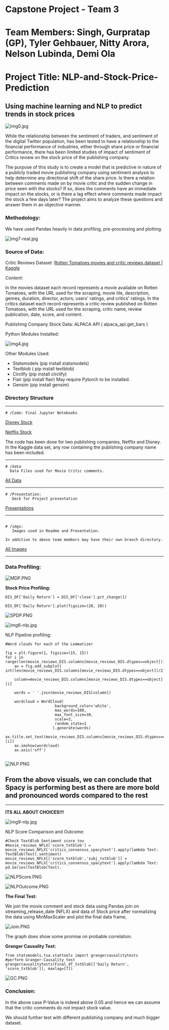 # Capstone Project - Team 3
# Team Members: Singh, Gurpratap (GP), Tyler Gehbauer, Nitty Arora, Nelson Lubinda, Demi Ola

# Project Title: NLP-and-Stock-Price-Prediction

## Using machine learning and NLP to predict trends in stock prices
![img0.jpg](./imgs/img0.jpg)

While the relationship between the sentiment of traders, and sentiment of the digital Twitter population, has been tested to have a relationship to the financial performance of industries, either through share price or financial performance, there has been limited studies of impact of sentiment of Critics review on the stock price of the publishing company.

The purpose of this study is to create a model that is predictive in nature of a publicly traded movie publishing company using sentiment analysis to help determine any directional shift of the share price. Is there a relation between comments made on by movie critic and the sudden change in price seen with the stocks? If so, does the comments have an immediate impact on the stocks, or is there a lag effect where comments made impact the stock a few days later? The project aims to analyze these questions and answer them in an objective manner.

### Methodology:

We have used Pandas heavily in data profiling, pre-processing and plotting.

![img7-real.jpg](./imgs/img7-real.jpg)

### Source of Data:

Critic Reviews Dataset :[Rotten Tomatoes movies and critic reviews dataset | Kaggle](https://www.kaggle.com/datasets/stefanoleone992/rotten-tomatoes-movies-and-critic-reviews-dataset)

*Content:*

In the movies dataset each record represents a movie available on Rotten Tomatoes, with the URL used for the scraping, movie tile, description, genres, duration, director, actors, users' ratings, and critics' ratings.
In the critics dataset each record represents a critic review published on Rotten Tomatoes, with the URL used for the scraping, critic name, review publication, date, score, and content.

Publishing Company Stock Data: ALPACA API ( alpaca\_api.get\_bars )

Python Modules Installed:

![img4.jpg](./imgs/img4.jpg)

Other Modules Used:

- Statsmodels (pip install statsmodels)
- Textblob ( pip install textblob)
- Circlify (pip install circlify)
- Flair (pip install flair) May require Pytorch to be installed.
- Gensim (pip install gensim)

### Directory Structure
__________________
```
# /Code: Final Jupyter Notebooks
```
[Disney Stock](./Code/Disney_NLP_Stock.ipynb)

[Netflix Stock](./Code/Netflix_NLP_Stock.ipynb)

 
The code has been done for two publishing companies, Netflix and Disney. In the Kaggle data set, any row containing the publishing company name has been included.
________________
````
# /data 
  Data Files used for Movie Critic comments.
`````
[All Data](/data)
___________________
```
# /Presentation:
   Deck for Project presentation
```
[Presentations](/Presentation)
___________________
```

# /imgs:
   Images used in Readme and Presentation.

In addition to above team members may have their own branch directory.

```
[All Images](/imgs)
______________________
### Data Profiling:

![MDP.PNG](./imgs/MDP.PNG)

**Stock Price Profiling:**
```
DIS_DF['Daily Return'] = DIS_DF['close'].pct_change(1)

DIS_DF['Daily Return'].plot(figsize=(20, 20))

```

![SPDP.PNG](./imgs/SPDP.PNG)

![img6-nlp.jpg](./imgs/img6-nlp.jpg)

NLP Pipeline profiling:
```
#Word clouds for each of the Lemmatizer

fig = plt.figure(1, figsize=(15, 15))
for i in range(len(movie_reviews_DIS.columns[movie_reviews_DIS.dtypes==object])):
    ax = fig.add_subplot( int(len(movie_reviews_DIS.columns[movie_reviews_DIS.dtypes==object])/2),2,i+1)
    
    column=movie_reviews_DIS.columns[movie_reviews_DIS.dtypes==object][i]
    
    words = ' '.join(movie_reviews_DIS[column])
    
    wordcloud = WordCloud(
                      background_color='white', 
                      max_words=100,
                      max_font_size=30,
                      scale=3,
                      random_state=1
                     ).generate(words)
    ax.title.set_text(movie_reviews_DIS.columns[movie_reviews_DIS.dtypes==object][i])
    ax.imshow(wordcloud)
    ax.axis('off')
    
```

![NLP.PNG](./imgs/NLP.PNG)
## From the above visuals, we can conclude that Spacy is performing best as there are  more bold and pronounced words compared to the rest
___________________
**ITS ALL ABOUT CHOICES!!!**

![img9-nlp.jpg](./imgs/img9-nlp.jpg)

NLP Score Comparison and Outcome:
```
#Check TextBlob Sentiment score too
#movie_reviews_NFLX['score_txtblob'] = movie_reviews_NFLX['critics_consensus_spacytext'].apply(lambda Text: TextBlob(Text).sentiment)
movie_reviews_NFLX[['score_txtblob','subj_txtblob']] = movie_reviews_NFLX['critics_consensus_spacytext'].apply(lambda Text: pd.Series(TextBlob(Text).
```

![NLPScore.PNG](./imgs/NLPScore.PNG)

![NLPOutcome.PNG](./imgs/NLPOutcome.PNG)

**The Final Test:**

We join the movie comment and stock data using Pandas join on streaming\_release\_date (NFLX) and data of Stock price after normalizing the data using MinMaxScaler and plot the final data frame,

![Join.PNG](./imgs/Join.PNG)

The graph does show some promise on probable correlation.

**Granger Causality Test:**
```
from statsmodels.tsa.stattools import grangercausalitytests
#perform Granger-Causality test
grangercausalitytests(Final_df_txtblob[['Daily Return', 'score_txtblob']], maxlag=[7])

```

![GC.PNG](./imgs/GC.PNG)

### **Conclusion:**

In the above case P-Value is indeed above 0.05 and hence we can assume that the critic comments do not impact stock value.

We should further test with different publishing company and much bigger dataset.
